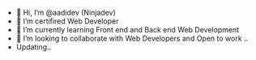 - 👋 Hi, I’m @aadidev (Ninjadev)
- 👀 I’m certifired Web Developer
- 🌱 I’m currently learning Front end and Back end Web Development
- 💞️ I’m looking to collaborate with Web Developers and Open to work ..
- Updating..

<!---
aadidv/aadidv is a ✨ special ✨ repository because its `README.md` (this file) appears on your GitHub profile.
You can click the Preview link to take a look at your changes.
--->
